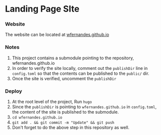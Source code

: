 Landing Page SIte
===========

### Website
The website can be located at [wfernandes.github.io][site]


### Notes
1. This project contains a submodule pointing to the repository,
   wfernandes.github.io
1. In order to verify the site locally, comment out the `publishDir` line in
   `config.toml` so that the contents can be published to the `public/` dir.
1. Once the site is verified, uncomment the `publishDir`

### Deploy
1. At the root level of the project, Run `hugo`
1. Since the `publishDir` is pointing to `wfernandes.github.io` in
   `config.toml`, the content of the site is published to the submodule.
1. `cd wfernandes.github.io`
1. `git add . && git commit -m "Update" && git push`
1. Don't forget to do the above step in this repository as well.

[site]: https://wfernandes.github.io
